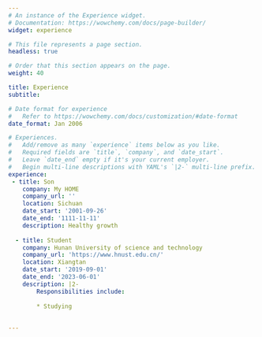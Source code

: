 ```yaml
---
# An instance of the Experience widget.
# Documentation: https://wowchemy.com/docs/page-builder/
widget: experience

# This file represents a page section.
headless: true

# Order that this section appears on the page.
weight: 40

title: Experience
subtitle:

# Date format for experience
#   Refer to https://wowchemy.com/docs/customization/#date-format
date_format: Jan 2006

# Experiences.
#   Add/remove as many `experience` items below as you like.
#   Required fields are `title`, `company`, and `date_start`.
#   Leave `date_end` empty if it's your current employer.
#   Begin multi-line descriptions with YAML's `|2-` multi-line prefix.
experience:
 - title: Son
    company: My HOME
    company_url: ''
    location: Sichuan
    date_start: '2001-09-26'
    date_end: '1111-11-11'
    description: Healthy growth
    
  - title: Student
    company: Hunan University of science and technology
    company_url: 'https://www.hnust.edu.cn/'
    location: Xiangtan
    date_start: '2019-09-01'
    date_end: '2023-06-01'
    description: |2-
        Responsibilities include:
        
        * Studying
        
 
---
```

